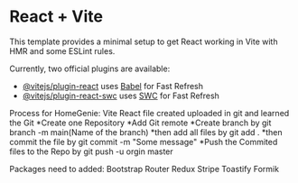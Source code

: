 # React + Vite

This template provides a minimal setup to get React working in Vite with HMR and some ESLint rules.

Currently, two official plugins are available:

- [@vitejs/plugin-react](https://github.com/vitejs/vite-plugin-react/blob/main/packages/plugin-react/README.md) uses [Babel](https://babeljs.io/) for Fast Refresh
- [@vitejs/plugin-react-swc](https://github.com/vitejs/vite-plugin-react-swc) uses [SWC](https://swc.rs/) for Fast Refresh

Process for HomeGenie: 
Vite React file created
uploaded in git and learned the Git
  *Create one Repository
  *Add Git remote
  *Create branch by git branch -m main(Name of the branch)
  *then add all files by git add .
  *then commit the file by git commit -m "Some message"
  *Push the Commited files to the Repo by git push -u orgin master

Packages need to added:
Bootstrap
Router
Redux
Stripe
Toastify
Formik